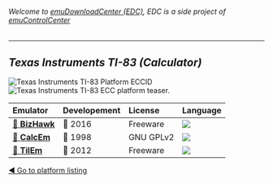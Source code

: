 ###### Welcome to [emuDownloadCenter (EDC)](https://github.com/PhoenixInteractiveNL/emuDownloadCenter/wiki/), EDC is a side project of [emuControlCenter](https://github.com/PhoenixInteractiveNL/emuControlCenter/wiki/)
***
## _Texas Instruments TI-83 (Calculator)_
![](https://raw.githubusercontent.com/wiki/PhoenixInteractiveNL/emuDownloadCenter/images_platform/ecc_ti83_cell.png "Texas Instruments TI-83 Platform ECCID")
![](https://raw.githubusercontent.com/wiki/PhoenixInteractiveNL/emuDownloadCenter/images_platform/ecc_ti83_teaser.png "Texas Instruments TI-83 ECC platform teaser.")

| Emulator | Developement | License | Language |
|:---------|:-------------|:--------|:---------|
| [:file_folder: **BizHawk**](https://github.com/PhoenixInteractiveNL/emuDownloadCenter/wiki/Emulator-bizhawk#menu) | :large_blue_circle: 2016 | Freeware | ![](https://raw.githubusercontent.com/wiki/PhoenixInteractiveNL/emuDownloadCenter/images_flags/icon_flag_EN_24.png) |
| [:file_folder: **CalcEm**](https://github.com/PhoenixInteractiveNL/emuDownloadCenter/wiki/Emulator-calcem#menu) | :red_circle: 1998 | GNU GPLv2 | ![](https://raw.githubusercontent.com/wiki/PhoenixInteractiveNL/emuDownloadCenter/images_flags/icon_flag_EN_24.png) |
| [:file_folder: **TilEm**](https://github.com/PhoenixInteractiveNL/emuDownloadCenter/wiki/Emulator-tilem#menu) | :red_circle: 2012 | Freeware | ![](https://raw.githubusercontent.com/wiki/PhoenixInteractiveNL/emuDownloadCenter/images_flags/icon_flag_EN_24.png) |

[:arrow_backward: Go to platform listing](https://github.com/PhoenixInteractiveNL/emuDownloadCenter/wiki/EDC-Platform-List)
